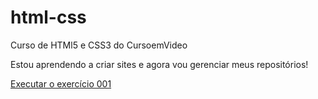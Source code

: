# html-css
 Curso de HTMl5 e CSS3 do CursoemVideo

 Estou aprendendo a criar sites e agora vou gerenciar meus repositórios!

<a href="nicolasrene321.github.io/html-css/exercícios/ex001/index.html">Executar o exercício 001 </a>